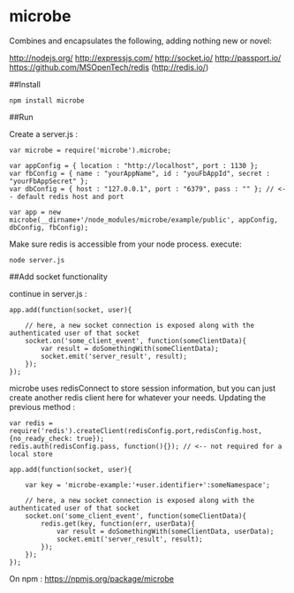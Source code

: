 microbe
=======

Combines and encapsulates the following, adding nothing new or novel:

http://nodejs.org/
http://expressjs.com/
http://socket.io/
http://passport.io/
https://github.com/MSOpenTech/redis (http://redis.io/)


##Install

	npm install microbe

##Run

Create a server.js :

	var microbe = require('microbe').microbe;
	
	var appConfig = { location : "http://localhost", port : 1130 };
	var fbConfig = { name : "yourAppName", id : "youFbAppId", secret : "yourFbAppSecret" };
	var dbConfig = { host : "127.0.0.1", port : "6379", pass : "" }; // <-- default redis host and port
	
	var app = new microbe(__dirname+'/node_modules/microbe/example/public', appConfig, dbConfig, fbConfig);


Make sure redis is accessible from your node process. execute:

	node server.js

##Add socket functionality

continue in server.js :

	app.add(function(socket, user){

		// here, a new socket connection is exposed along with the authenticated user of that socket
		socket.on('some_client_event', function(someClientData){
			var result = doSomethingWith(someClientData);
			socket.emit('server_result', result);
		});
	});

microbe uses redisConnect to store session information, but you can just create another redis client here for whatever your needs. Updating the previous method :

	var redis = require('redis').createClient(redisConfig.port,redisConfig.host,{no_ready_check: true});
	redis.auth(redisConfig.pass, function(){}); // <-- not required for a local store

	app.add(function(socket, user){

		var key = 'microbe-example:'+user.identifier+':someNamespace';

		// here, a new socket connection is exposed along with the authenticated user of that socket
		socket.on('some_client_event', function(someClientData){
			redis.get(key, function(err, userData){
				var result = doSomethingWith(someClientData, userData);
				socket.emit('server_result', result);
			});
		});
	});

On npm : https://npmjs.org/package/microbe 
